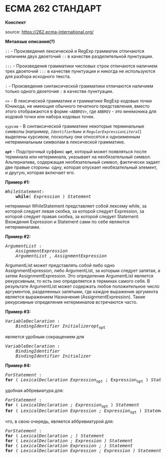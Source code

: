 # ECMA 262 СТАНДАРТ

**Конспект**

source: https://262.ecma-international.org/

**Метаязык описания(?)**

`::` - Произведения лексической и RegExp грамматик отличаются наличием двух двоеточий `::` в качестве разделительной пунктуации.

`:::` - Произведения грамматики числовых строк отличаются наличием трех двоеточий `:::` в качестве пунктуации и никогда не используются для разбора исходного текста.

`:` - Произведения синтаксической грамматики отличаются наличием только одного двоеточия `:` в качестве пунктуации.

`<>` - В лексической грамматике и грамматике RegExp кодовые точки Юникода, не имеющие обычного печатного представления, вместо этого отображаются в форме `<ABBREV>`, где `ABBREV` - это мнемоника для кодовой точки или набора кодовых точек.

*`курсив`* - В синтаксической грамматике некоторые терминальные символы (например, *`IdentifierName`* и *`RegularExpressionLiteral`*) выделены курсивом, поскольку они относятся к одноименным нетерминальным символам в лексической грамматике.

***`opt`*** - Подстрочный суффикс ***`opt`***, который может появляться после терминала или нетерминала, указывает на необязательный символ. Альтернатива, содержащая необязательный символ, фактически задает две правые стороны: одну, которая опускает необязательный элемент, и другую, которая включает его.


**Пример #1:**
<pre>
<i>WhileStatement</i>:
    <b>while</b>( <i>Expression</i> ) <i>Statement</i></pre>

нетерминал WhileStatement представляет собой лексему while, за которой следует левая скобка, за которой следует Expression, за которой следует правая скобка, за которой следует Statement. Вхождения Expression и Statement сами по себе являются нетерминалами.

**Пример #2:**
<pre>
<i>ArgumentList</i> :
    <i>AssignmentExpression</i>
    <i>ArgumentList , AssignmentExpression</i></pre>

ArgumentList может представлять собой либо одно AssignmentExpression, либо ArgumentList, за которым следует запятая, а затем AssignmentExpression. Это определение ArgumentList является рекурсивным, то есть оно определяется в терминах самого себя. В результате ArgumentList может содержать любое положительное число аргументов, разделенных запятыми, где каждое выражение аргумента является выражением Назначения (AssignmentExpression). Такие рекурсивные определения нетерминалов встречаются часто.

**Пример #3:**
<pre>
<i>VariableDeclaration</i> :
    <i>BindingIdentifier Initializeropt</i><sub>opt</sub></pre>

является удобным сокращением для

<pre>
<i>VariableDeclaration</i> :
    <i>BindingIdentifier</i>
    <i>BindingIdentifier Initializer</i>
</pre>

**Пример #4:**
<pre>
<i>ForStatement</i> :
<b>for</b> ( <i>LexicalDeclaration Expression</i><sub>opt</sub> ; Expression</i><sub>opt</sub> ) <i>Statement</i>
</pre>
удобная аббревиатура для:
<pre>
<i>ForStatement</i> :
<b>for</b> ( <i>LexicalDeclaration ; Expression</i><sub>opt</sub> ) <i>Statement</i>
<b>for</b> ( <i>LexicalDeclaration Expression ; Expression</i><sub>opt</sub> ) <i>Statement</i>
</pre>
что, в свою очередь, является аббревиатурой для:
<pre>
<i>ForStatement</i> :
<b>for</b> ( <i>LexicalDeclaration ; ) Statement</i>
<b>for</b> ( <i>LexicalDeclaration ; Expression ) Statement</i>
<b>for</b> ( <i>LexicalDeclaration Expression ; ) Statement</i>
<b>for</b> ( <i>LexicalDeclaration Expression ; Expression ) Statement</i>
  
</pre>
